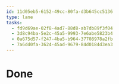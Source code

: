 ```yaml
---
id: 11d05eb5-6152-49cc-80fa-d3b645cc5136
type: lane
tasks:
  - fd9d69ae-02f8-4ad7-88d8-ab7db89f3f04
  - 3d8c94ba-5e2c-45a5-9993-7e6abe5823b4
  - 0a675d57-f247-4ba5-b964-37708978a2fb
  - 7a6dd0fa-3624-45ad-9679-84d0184d3ea3
---
```


# Done
